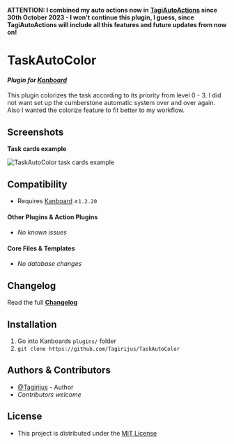 **ATTENTION: I combined my auto actions now in [TagiAutoActions](https://github.com/Tagirijus/TagiAutoActions) since 30th October 2023 - I won't continue this plugin, I guess, since TagiAutoActions will include all this features and future updates from now on!**

# TaskAutoColor

#### _Plugin for [Kanboard](https://github.com/fguillot/kanboard "Kanboard - Kanban Project Management Software")_

This plugin colorizes the task according to its priority from level 0 - 3. I did not want set up the cumberstone automatic system over and over again. Also I wanted the colorize feature to fit better to my workflow.


Screenshots
-------------

**Task cards example**

![TaskAutoColor task cards example](../master/Screenshots/TaskAutoColor_task_cards.png)


Compatibility
-------------

- Requires [Kanboard](https://github.com/fguillot/kanboard "Kanboard - Kanban Project Management Software") ≥`1.2.20`

#### Other Plugins & Action Plugins
- _No known issues_
#### Core Files & Templates
- _No database changes_


Changelog
---------

Read the full [**Changelog**](../master/changelog.md "See changes")
 

Installation
------------

1. Go into Kanboards `plugins/` folder
2. `git clone https://github.com/Tagirijus/TaskAutoColor`


Authors & Contributors
----------------------

- [@Tagirijus](https://github.com/Tagirijus) - Author
- _Contributors welcome_


License
-------
- This project is distributed under the [MIT License](../master/LICENSE "Read The MIT license")
